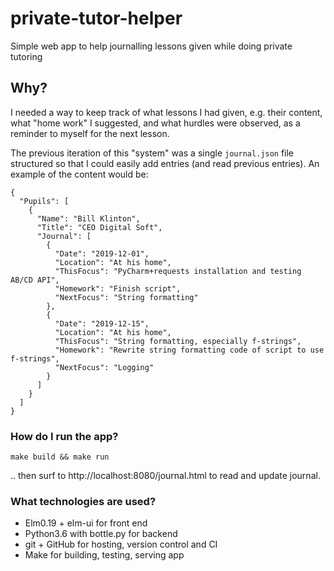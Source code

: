 # private-tutor-helper

Simple web app to help journalling lessons given while doing private tutoring

## Why?

I needed a way to keep track of what lessons I had given, e.g. their content, what "home work" I suggested, and what hurdles were observed, as a reminder to myself for the next lesson.

The previous iteration of this "system" was a single `journal.json` file structured so that I could easily add entries (and read previous entries). An example of the content would be:

```
{
  "Pupils": [
    {
      "Name": "Bill Klinton",
      "Title": "CEO Digital Soft",
      "Journal": [
        {
          "Date": "2019-12-01",
          "Location": "At his home",
          "ThisFocus": "PyCharm+requests installation and testing AB/CD API",
          "Homework": "Finish script",
          "NextFocus": "String formatting"
        },
        {
          "Date": "2019-12-15",
          "Location": "At his home",
          "ThisFocus": "String formatting, especially f-strings",
          "Homework": "Rewrite string formatting code of script to use f-strings",
          "NextFocus": "Logging"
        }
      ]
    }
  ]
}
```

### How do I run the app?

    make build && make run

.. then surf to http://localhost:8080/journal.html to read and update journal.


### What technologies are used?

  - Elm0.19 + elm-ui for front end
  - Python3.6 with bottle.py for backend
  - git + GitHub for hosting, version control and CI
  - Make for building, testing, serving app

